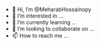 
- 👋 Hi, I’m @MeharabHossainopy
- 👀 I’m interested in ...
- 🌱 I’m currently learning ...
- 💞️ I’m looking to collaborate on ...
- 📫 How to reach me ...

<!---
MeharabHossainopy/MeharabHossainopy is a ✨ special ✨ repository because its `README.md` (this file) appears on your GitHub profile.
You can click the Preview link to take a look at your changes.
--->

